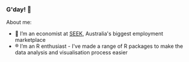 ### G'day! 👋

About me: 

- 💼 I’m an economist at [SEEK](https://www.seek.com.au), Australia's biggest employment marketplace
- ®️ I’m an R enthusiast - I've made a range of R packages to make the data analysis and visualisation process easier
